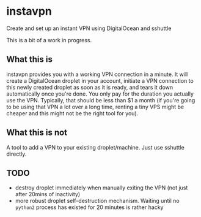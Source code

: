 instavpn
========

Create and set up an instant VPN using DigitalOcean and sshuttle

This is a bit of a work in progress.

## What this is
instavpn provides you with a working VPN connection in a minute. It will create a DigitalOcean droplet in your account, initiate a VPN connection to this newly created droplet as soon as it is ready, and tears it down automatically once you're done. You only pay for the duration you actually use the VPN. Typically, that should be less than $1 a month (if you're going to be using that VPN a lot over a long time, renting a tiny VPS might be cheaper and this might not be the right tool for you).

## What this is not
A tool to add a VPN to your existing droplet/machine. Just use sshuttle directly.

## TODO
- destroy droplet immediately when manually exiting the VPN (not just after 20mins of inactivity)
- more robust droplet self-destruction mechanism. Waiting until no `python2` process has existed for 20 minutes is rather hacky
